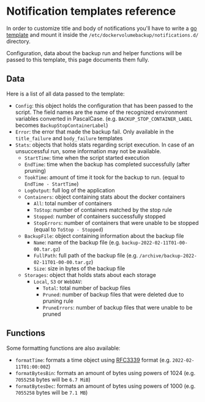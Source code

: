 # Notification templates reference

In order to customize title and body of notifications you'll have to write a [go template](https://pkg.go.dev/text/template) and mount it inside the `/etc/dockervolumebackup/notifications.d/` directory.

Configuration, data about the backup run and helper functions will be passed to this template, this page documents them fully.

## Data
Here is a list of all data passed to the template:

* `Config`: this object holds the configuration that has been passed to the script. The field names are the name of the recognized environment variables converted in PascalCase. (e.g. `BACKUP_STOP_CONTAINER_LABEL` becomes `BackupStopContainerLabel`)
* `Error`: the error that made the backup fail. Only available in the `title_failure` and `body_failure` templates
* `Stats`: objects that holds stats regarding script execution. In case of an unsuccessful run, some information may not be available.
  * `StartTime`: time when the script started execution
  * `EndTime`: time when the backup has completed successfully (after pruning)
  * `TookTime`: amount of time it took for the backup to run. (equal to `EndTime - StartTime`)
  * `LogOutput`: full log of the application
  * `Containers`: object containing stats about the docker containers
    * `All`: total number of containers
    * `ToStop`: number of containers matched by the stop rule
    * `Stopped`: number of containers successfully stopped
    * `StopErrors`: number of containers that were unable to be stopped (equal to `ToStop - Stopped`)
  * `BackupFile`: object containing information about the backup file
    * `Name`: name of the backup file (e.g. `backup-2022-02-11T01-00-00.tar.gz`)
    * `FullPath`: full path of the backup file (e.g. `/archive/backup-2022-02-11T01-00-00.tar.gz`)
    * `Size`: size in bytes of the backup file
  * `Storages`: object that holds stats about each storage
    * `Local`, `S3` or `WebDAV`:
      * `Total`: total number of backup files
      * `Pruned`: number of backup files that were deleted due to pruning rule
      * `PruneErrors`: number of backup files that were unable to be pruned

## Functions

Some formatting functions are also available:

* `formatTime`: formats a time object using [RFC3339](https://datatracker.ietf.org/doc/html/rfc3339) format (e.g. `2022-02-11T01:00:00Z`)
* `formatBytesBin`: formats an amount of bytes using powers of 1024 (e.g. `7055258` bytes will be `6.7 MiB`) 
* `formatBytesDec`: formats an amount of bytes using powers of 1000 (e.g. `7055258` bytes will be `7.1 MB`)
